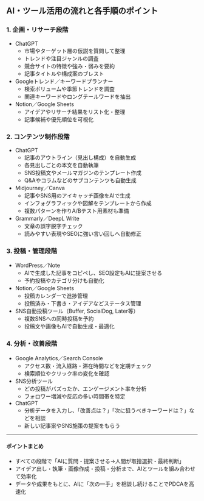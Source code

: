 ## AI・ツール活用の流れと各手順のポイント

### 1. 企画・リサーチ段階
- ChatGPT
  - 市場やターゲット層の仮説を質問して整理
  - トレンドや注目ジャンルの調査
  - 競合サイトの特徴や強み・弱みを要約
  - 記事タイトルや構成案のブレスト
- Googleトレンド／キーワードプランナー
  - 検索ボリュームや季節トレンドを調査
  - 関連キーワードやロングテールワードを抽出
- Notion／Google Sheets
  - アイデアやリサーチ結果をリスト化・整理
  - 記事候補や優先順位を可視化

### 2. コンテンツ制作段階
- ChatGPT
  - 記事のアウトライン（見出し構成）を自動生成
  - 各見出しごとの本文を自動執筆
  - SNS投稿文やメールマガジンのテンプレート作成
  - Q&Aやコラムなどのサブコンテンツも自動生成
- Midjourney／Canva
  - 記事やSNS用のアイキャッチ画像をAIで生成
  - インフォグラフィックや図解をテンプレートから作成
  - 複数パターンを作りA/Bテスト用素材も準備
- Grammarly／DeepL Write
  - 文章の誤字脱字チェック
  - 読みやすい表現やSEOに強い言い回しへ自動修正

### 3. 投稿・管理段階
- WordPress／Note
  - AIで生成した記事をコピペし、SEO設定もAIに提案させる
  - 予約投稿やカテゴリ分けも自動化
- Notion／Google Sheets
  - 投稿カレンダーで進捗管理
  - 投稿済み・下書き・アイデアなどステータス管理
- SNS自動投稿ツール（Buffer, SocialDog, Later等）
  - 複数SNSへの同時投稿を予約
  - 投稿文や画像もAIで自動生成・最適化

### 4. 分析・改善段階
- Google Analytics／Search Console
  - アクセス数・流入経路・滞在時間などを定期チェック
  - 検索順位やクリック率の変化を確認
- SNS分析ツール
  - どの投稿がバズったか、エンゲージメント率を分析
  - フォロワー増減や反応の多い時間帯を特定
- ChatGPT
  - 分析データを入力し、「改善点は？」「次に狙うべきキーワードは？」などを相談
  - 新しい記事案やSNS施策の提案をもらう

---

#### ポイントまとめ
- すべての段階で「AIに質問・提案させる→人間が取捨選択・最終判断」
- アイデア出し・執筆・画像作成・投稿・分析まで、AIとツールを組み合わせて効率化
- データや成果をもとに、AIに「次の一手」を相談し続けることでPDCAを高速化 